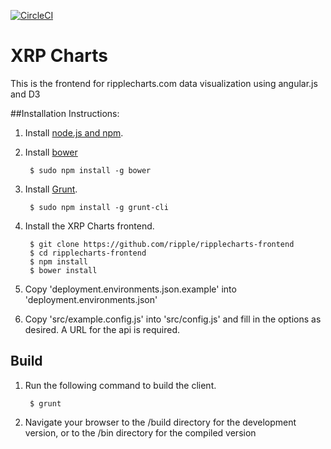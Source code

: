 [![CircleCI](https://circleci.com/gh/ripple/ripplecharts-frontend.svg?style=svg)](https://circleci.com/gh/ripple/ripplecharts-frontend)

# XRP Charts

This is the frontend for ripplecharts.com data visualization using angular.js and D3

##Installation Instructions:

1. Install [node.js and npm](http://nodejs.org/).
2. Install [bower](http://bower.io/)

        $ sudo npm install -g bower

2. Install [Grunt](http://gruntjs.com/).

        $ sudo npm install -g grunt-cli

3. Install the XRP Charts frontend.

        $ git clone https://github.com/ripple/ripplecharts-frontend
        $ cd ripplecharts-frontend
        $ npm install
        $ bower install

4. Copy 'deployment.environments.json.example' into 'deployment.environments.json'
5. Copy 'src/example.config.js' into 'src/config.js' and fill in the options as desired. A URL for the api is required.

## Build

1. Run the following command to build the client.

        $ grunt

2. Navigate your browser to the /build directory for the development version, or to the /bin directory for the compiled version
